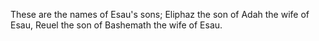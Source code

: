 These are the names of Esau's sons; Eliphaz the son of Adah the wife of Esau, Reuel the son of Bashemath the wife of Esau.
